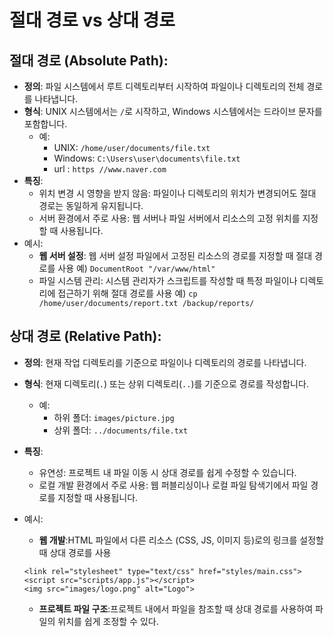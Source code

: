 # 절대 경로 vs 상대 경로

## **절대 경로 (Absolute Path)**:

- **정의**: 파일 시스템에서 루트 디렉토리부터 시작하여 파일이나 디렉토리의 전체 경로를 나타냅니다.
- **형식**: UNIX 시스템에서는 `/`로 시작하고, Windows 시스템에서는 드라이브 문자를 포함합니다.
    - 예:
        - UNIX: `/home/user/documents/file.txt`
        - Windows: `C:\Users\user\documents\file.txt`
        - url : `https //www.naver.com`
- **특징**:
    - 위치 변경 시 영향을 받지 않음: 파일이나 디렉토리의 위치가 변경되어도 절대 경로는 동일하게 유지됩니다.
    - 서버 환경에서 주로 사용: 웹 서버나 파일 서버에서 리소스의 고정 위치를 지정할 때 사용됩니다.
- 예시:
    - **웹 서버 설정**: 웹 서버 설정 파일에서 고정된 리소스의 경로를 지정할 때 절대 경로를 사용 예) `DocumentRoot "/var/www/html"`
    - 파일 시스템 관리: 시스템 관리자가 스크립트를 작성할 때 특정 파일이나 디렉토리에 접근하기 위해 절대 경로를 사용 예) `cp /home/user/documents/report.txt /backup/reports/`

## **상대 경로 (Relative Path)**:

- **정의**: 현재 작업 디렉토리를 기준으로 파일이나 디렉토리의 경로를 나타냅니다.
- **형식**: 현재 디렉토리(`.`) 또는 상위 디렉토리(`..`)를 기준으로 경로를 작성합니다.
    - 예:
        - 하위 폴더: `images/picture.jpg`
        - 상위 폴더: `../documents/file.txt`
- **특징**:
    - 유연성: 프로젝트 내 파일 이동 시 상대 경로를 쉽게 수정할 수 있습니다.
    - 로컬 개발 환경에서 주로 사용: 웹 퍼블리싱이나 로컬 파일 탐색기에서 파일 경로를 지정할 때 사용됩니다.
- 예시:
    - **웹 개발**:HTML 파일에서 다른 리소스 (CSS, JS, 이미지 등)로의 링크를 설정할 때 상대 경로를 사용
    
    ```tsx
    <link rel="stylesheet" type="text/css" href="styles/main.css">
    <script src="scripts/app.js"></script>
    <img src="images/logo.png" alt="Logo">
    ```
    
    - **프로젝트 파일 구조**:프로젝트 내에서 파일을 참조할 때 상대 경로를 사용하여 파일의 위치를 쉽게 조정할 수 있다.